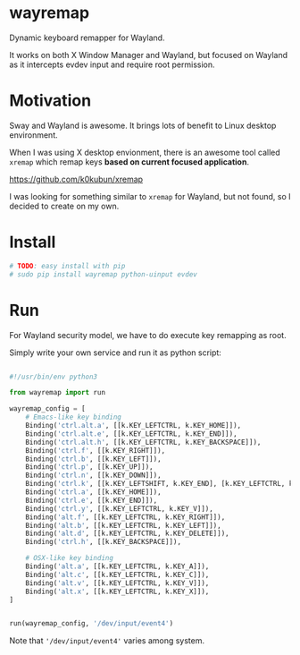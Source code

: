 # wayremap

Dynamic keyboard remapper for Wayland.

It works on both X Window Manager and Wayland, but focused on Wayland as it intercepts evdev input and require root permission.

# Motivation

Sway and Wayland is awesome. It brings lots of benefit to Linux desktop environment.

When I was using X desktop envionment, there is an awesome tool called `xremap` which remap keys **based on current focused application**.

https://github.com/k0kubun/xremap

I was looking for something similar to `xremap` for Wayland, but not found, so I decided to create on my own.

# Install

```bash
# TODO: easy install with pip
# sudo pip install wayremap python-uinput evdev
```

# Run

For Wayland security model, we have to do execute key remapping as root.

Simply write your own service and run it as python script:

```python

#!/usr/bin/env python3

from wayremap import run

wayremap_config = [
    # Emacs-like key binding
    Binding('ctrl.alt.a', [[k.KEY_LEFTCTRL, k.KEY_HOME]]),
    Binding('ctrl.alt.e', [[k.KEY_LEFTCTRL, k.KEY_END]]),
    Binding('ctrl.alt.h', [[k.KEY_LEFTCTRL, k.KEY_BACKSPACE]]),
    Binding('ctrl.f', [[k.KEY_RIGHT]]),
    Binding('ctrl.b', [[k.KEY_LEFT]]),
    Binding('ctrl.p', [[k.KEY_UP]]),
    Binding('ctrl.n', [[k.KEY_DOWN]]),
    Binding('ctrl.k', [[k.KEY_LEFTSHIFT, k.KEY_END], [k.KEY_LEFTCTRL, k.KEY_X]]),
    Binding('ctrl.a', [[k.KEY_HOME]]),
    Binding('ctrl.e', [[k.KEY_END]]),
    Binding('ctrl.y', [[k.KEY_LEFTCTRL, k.KEY_V]]),
    Binding('alt.f', [[k.KEY_LEFTCTRL, k.KEY_RIGHT]]),
    Binding('alt.b', [[k.KEY_LEFTCTRL, k.KEY_LEFT]]),
    Binding('alt.d', [[k.KEY_LEFTCTRL, k.KEY_DELETE]]),
    Binding('ctrl.h', [[k.KEY_BACKSPACE]]),

    # OSX-like key binding
    Binding('alt.a', [[k.KEY_LEFTCTRL, k.KEY_A]]),
    Binding('alt.c', [[k.KEY_LEFTCTRL, k.KEY_C]]),
    Binding('alt.v', [[k.KEY_LEFTCTRL, k.KEY_V]]),
    Binding('alt.x', [[k.KEY_LEFTCTRL, k.KEY_X]]),
]


run(wayremap_config, '/dev/input/event4')
```

Note that `'/dev/input/event4'` varies among system.
